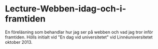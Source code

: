 Lecture-Webben-idag-och-i-framtiden
===================================

En föreläsning som behandlar hur jag ser på webben och vad jag tror inför framtiden. Hölls initialt vid "En dag vid universitetet" vid Linnéuniversitetet oktober 2013.
